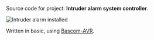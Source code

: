 Source code for project: **Intruder alarm system controller**.

![Intruder alarm installed](https://static.uctrl.net/imgs/wgk8gn.jpeg)

Written in basic, using [Bascom-AVR](http://www.mcselec.com/).
